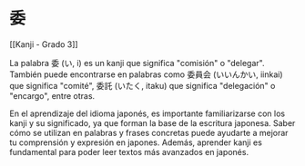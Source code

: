 # 委

[[Kanji - Grado 3]]

La palabra 委 (い, i) es un kanji que significa "comisión" o "delegar". También puede encontrarse en palabras como 委員会 (いいんかい, iinkai) que significa "comité", 委託 (いたく, itaku) que significa "delegación" o "encargo", entre otras.

En el aprendizaje del idioma japonés, es importante familiarizarse con los kanji y su significado, ya que forman la base de la escritura japonesa. Saber cómo se utilizan en palabras y frases concretas puede ayudarte a mejorar tu comprensión y expresión en japones. Además, aprender kanji es fundamental para poder leer textos más avanzados en japonés.
